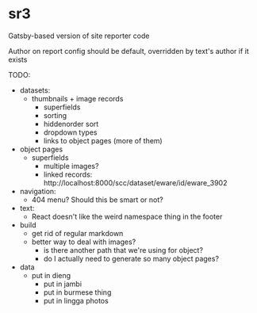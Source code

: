 # sr3

Gatsby-based version of site reporter code

Author on report config should be default, overridden by text's author if it exists

TODO:
 * datasets:
   * thumbnails + image records
	 * superfields
	 * sorting
	 * hiddenorder sort
	 * dropdown types
	 * links to object pages (more of them)
 * object pages
   * superfields
	 * multiple images?
	 * linked records: http://localhost:8000/scc/dataset/eware/id/eware_3902
 * navigation:
	 * 404 menu? Should this be smart or not?
 * text:
	 * React doesn't like the weird namespace thing in the footer
 * build
   * get rid of regular markdown
   * better way to deal with images?
	 * is there another path that we're using for object?
	 * do I actually need to generate so many object pages?
 * data
   * put in dieng
	 * put in jambi
	 * put in burmese thing
	 * put in lingga photos
